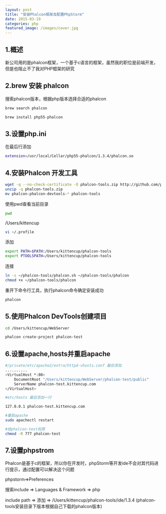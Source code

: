 ```yaml
---
layout: post
title: "安装Phalcon框架及配置PhpStorm"
date: 2015-03-19
categories: php
featured_image: /images/cover.jpg
---
```



1.概述
-------
新公司用的是phalcon框架，一个基于c语言的框架，虽然我的职位是前端开发，但是也阻止不了我对PHP框架的研究

2.brew 安装 phalcon
-------

搜索phalcon版本，根据php版本选择合适的phalcon

```bash
brew search phalcon
```

```bash
brew install php55-phalcon
```


3.设置php.ini
--------
在最后行添加

```bash
extension=/usr/local/Cellar/php55-phalcon/1.3.4/phalcon.so
```

4.安装Phalcon 开发工具
--------

```bash
wget -q --no-check-certificate -O phalcon-tools.zip http://github.com/phalcon/phalcon-devtools/zipball/master
unzip -q phalcon-tools.zip
mv phalcon-phalcon-devtools-* phalcon-tools
```

使用pwd查看当前目录

```bash
pwd
```

/Users/kittencup

```bash
vi ~/.profile
```

添加

```bash
export PATH=$PATH:/Users/kittencup/phalcon-tools
export PTOOLSPATH=/Users/kittencup/phalcon-tools
```

连接

```bash
ln -s ~/phalcon-tools/phalcon.sh ~/phalcon-tools/phalcon
chmod +x ~/phalcon-tools/phalcon
```

重开下命令行工具，执行phalcon命令确定安装成功

```bash
phalcon
```

5.使用Phalcon DevTools创建项目
--------

```bash
cd /Users/kittencup/WebServer 

phalcon create-project phalcon-test
```

6.设置apache,hosts并重启apache
-------

```bash
#/private/etc/apache2/extra/httpd-vhosts.conf 最后添加
..........
<VirtualHost *:80>
    DocumentRoot "/Users/kittencup/WebServer/phalcon-test/public"
    ServerName phalcon-test.kittencup.com
</VirtualHost>
```

```bash
#etc/hosts 最后添加一行

127.0.0.1 phalcon-test.kittencup.com
```

```bash
#重启apache
sudo apachectl restart
```


```bash
#给phalcon-test权限
chmod -R 777 phalcon-test
```

7.设置phpstrom
-------
Phalcon是基于c的框架，所以你在开发时，phpStorm等开发ide不会对其代码进行提示，通过配置可以解决这个问题

phpstorm=>Preferences

搜索include => Languages & Framework => php

include path => 添加 => /Users/kittencup/phalcon-tools/ide/1.3.4 (phalcon-tools安装目录下版本根据自己下载的phalcon版本)













